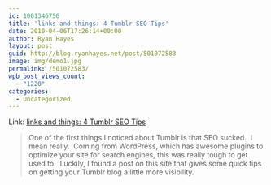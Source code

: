 ```yaml
---
id: 1001346756
title: 'links and things: 4 Tumblr SEO Tips'
date: 2010-04-06T17:26:14+00:00
author: Ryan Hayes
layout: post
guid: http://blog.ryanhayes.net/post/501072583
image: img/demo1.jpg
permalink: /501072583/
wpb_post_views_count:
  - "1220"
categories:
  - Uncategorized
---
```

Link: [links and things: 4 Tumblr SEO Tips](http://tumblelog.jauderho.com/post/122434303/4-tumblr-seo-tips)

> One of the first things I noticed about Tumblr is that SEO sucked.  I mean really.  Coming from WordPress, which has awesome plugins to optimize your site for search engines, this was really tough to get used to.  Luckily, I found a post on this site that gives some quick tips on getting your Tumblr blog a little more visibility.